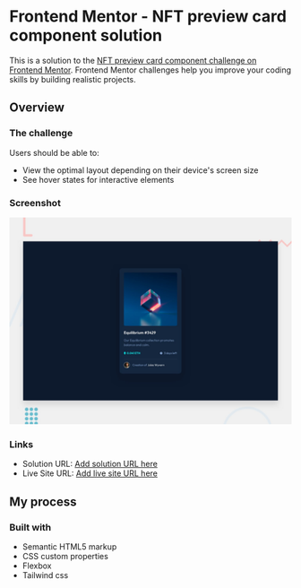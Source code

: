 # Frontend Mentor - NFT preview card component solution

This is a solution to the [NFT preview card component challenge on Frontend Mentor](https://www.frontendmentor.io/challenges/nft-preview-card-component-SbdUL_w0U). Frontend Mentor challenges help you improve your coding skills by building realistic projects. 

## Overview

### The challenge

Users should be able to:

- View the optimal layout depending on their device's screen size
- See hover states for interactive elements

### Screenshot

![](./design/desktop-preview.jpg)


### Links

- Solution URL: [Add solution URL here](https://github.com/debadutta98/fontendmentor.io-NFT-preview-card-component-solution)
- Live Site URL: [Add live site URL here](https://debadutta98.github.io/fontendmentor.io-NFT-preview-card-component-solution)

## My process

### Built with

- Semantic HTML5 markup
- CSS custom properties
- Flexbox
- Tailwind css
